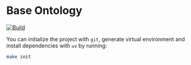 # Base Ontology

[![Build](https://github.com/ardaaras99/base-ontology/actions/workflows/build.yml/badge.svg)](https://github.com/ardaaras99/base-ontology/actions/workflows/build.yml)


You can initialize the project with `git`, generate virtual environment and install dependencies with `uv` by running:

```sh
make init
```
